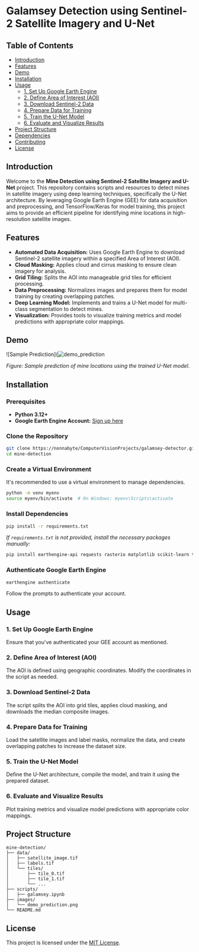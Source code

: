 # Galamsey Detection using Sentinel-2 Satellite Imagery and U-Net

## Table of Contents

- [Introduction](#introduction)
- [Features](#features)
- [Demo](#demo)
- [Installation](#installation)
- [Usage](#usage)
  - [1. Set Up Google Earth Engine](#1-set-up-google-earth-engine)
  - [2. Define Area of Interest (AOI)](#2-define-area-of-interest-aoi)
  - [3. Download Sentinel-2 Data](#3-download-sentinel-2-data)
  - [4. Prepare Data for Training](#4-prepare-data-for-training)
  - [5. Train the U-Net Model](#5-train-the-unet-model)
  - [6. Evaluate and Visualize Results](#6-evaluate-and-visualize-results)
- [Project Structure](#project-structure)
- [Dependencies](#dependencies)
- [Contributing](#contributing)
- [License](#license)

## Introduction

Welcome to the **Mine Detection using Sentinel-2 Satellite Imagery and U-Net** project. This repository contains scripts and resources to detect mines in satellite imagery using deep learning techniques, specifically the U-Net architecture. By leveraging Google Earth Engine (GEE) for data acquisition and preprocessing, and TensorFlow/Keras for model training, this project aims to provide an efficient pipeline for identifying mine locations in high-resolution satellite images.

## Features

- **Automated Data Acquisition:** Uses Google Earth Engine to download Sentinel-2 satellite imagery within a specified Area of Interest (AOI).
- **Cloud Masking:** Applies cloud and cirrus masking to ensure clean imagery for analysis.
- **Grid Tiling:** Splits the AOI into manageable grid tiles for efficient processing.
- **Data Preprocessing:** Normalizes images and prepares them for model training by creating overlapping patches.
- **Deep Learning Model:** Implements and trains a U-Net model for multi-class segmentation to detect mines.
- **Visualization:** Provides tools to visualize training metrics and model predictions with appropriate color mappings.

## Demo

![Sample Prediction](![demo_prediction](https://github.com/user-attachments/assets/67ad5916-d236-4404-a4af-8fcca0b98ebb)

*Figure: Sample prediction of mine locations using the trained U-Net model.*

## Installation

### Prerequisites

- **Python 3.12+**
- **Google Earth Engine Account:** [Sign up here](https://earthengine.google.com/signup/)

### Clone the Repository

```bash
git clone https://nonnabyte/ComputerVisionProjects/galamsey-detector.git
cd mine-detection
```

### Create a Virtual Environment

It's recommended to use a virtual environment to manage dependencies.

```bash
python -m venv myenv
source myenv/bin/activate  # On Windows: myenv\Scripts\activate
```

### Install Dependencies

```bash
pip install -r requirements.txt
```

*If `requirements.txt` is not provided, install the necessary packages manually:*

```bash
pip install earthengine-api requests rasterio matplotlib scikit-learn tensorflow keras
```

### Authenticate Google Earth Engine

```bash
earthengine authenticate
```

Follow the prompts to authenticate your account.

## Usage

### 1. Set Up Google Earth Engine

Ensure that you've authenticated your GEE account as mentioned.

### 2. Define Area of Interest (AOI)

The AOI is defined using geographic coordinates. Modify the coordinates in the script as needed.

### 3. Download Sentinel-2 Data

The script splits the AOI into grid tiles, applies cloud masking, and downloads the median composite images.

### 4. Prepare Data for Training

Load the satellite images and label masks, normalize the data, and create overlapping patches to increase the dataset size.

### 5. Train the U-Net Model

Define the U-Net architecture, compile the model, and train it using the prepared dataset.

### 6. Evaluate and Visualize Results

Plot training metrics and visualize model predictions with appropriate color mappings.



## Project Structure

```
mine-detection/
├── data/
│   ├── satellite_image.tif
│   ├── labels.tif
│   └── tiles/
│       ├── tile_0.tif
│       ├── tile_1.tif
│       └── ...
├── scripts/
│   ├── galamsey.ipynb
├── images/
│   └── demo_prediction.png
└── README.md
```


## License

This project is licensed under the [MIT License](LICENSE).
